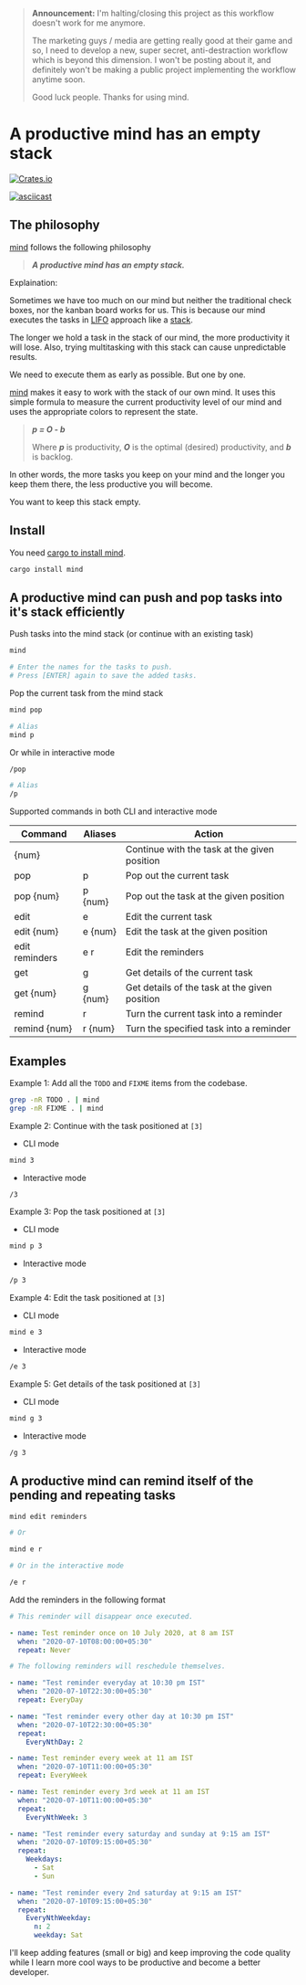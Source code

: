 > **Announcement:** I'm halting/closing this project as this workflow doesn't work for me anymore.
> 
> The marketing guys / media are getting really good at their game and so, I need to develop a new, super secret, anti-destraction workflow which is beyond this dimension. I won't be posting about it, and definitely won't be making a public project implementing the workflow anytime soon.
> 
> Good luck people. Thanks for using mind.

A productive mind has an empty stack
===================================

[![Crates.io](https://img.shields.io/crates/v/mind.svg)](https://crates.io/crates/mind)

[![asciicast](https://asciinema.org/a/345440.svg)](https://asciinema.org/a/345440)

The philosophy
--------------

[mind](https://github.com/sayanarijit/mind) follows the following philosophy

> ***A productive mind has an empty stack.***

Explaination:

Sometimes we have too much on our mind but neither the traditional check boxes, nor
the kanban board works for us. This is because our mind executes the tasks in
[LIFO](https://en.wikipedia.org/wiki/LIFO_(education)) approach like a
[stack](https://en.wikipedia.org/wiki/Stack_(abstract_data_type)).

The longer we hold a task in the stack of our mind, the more productivity it will
lose. Also, trying multitasking with this stack can cause unpredictable results.

We need to execute them as early as possible. But one by one.

[mind](https://github.com/sayanarijit/mind) makes it easy to work with the stack
of our own mind. It uses this simple formula to measure the current productivity
level of our mind and uses the appropriate colors to represent the state.

> ***p = O - b***
>
> Where ***p*** is productivity, ***O*** is the optimal (desired) productivity,
> and ***b*** is backlog.

In other words, the more tasks you keep on your mind and the longer you keep them
there, the less productive you will become.

You want to keep this stack empty.

Install
-------

You need [cargo to install mind](https://www.rust-lang.org/tools/install).

```bash
cargo install mind
```

A productive mind can push and pop tasks into it's stack efficiently
--------------------------------------------------------------------

Push tasks into the mind stack (or continue with an existing task)

```bash
mind

# Enter the names for the tasks to push.
# Press [ENTER] again to save the added tasks.
```

Pop the current task from the mind stack

```bash
mind pop

# Alias
mind p
```

Or while in interactive mode

```bash
/pop

# Alias
/p
```

Supported commands in both CLI and interactive mode

 Command       | Aliases   | Action
---------------|-----------|------------------------------------------
{num}          |           | Continue with the task at the given position
pop            | p         | Pop out the current task
pop {num}      | p {num}   | Pop out the task at the given position
edit           | e         | Edit the current task
edit {num}     | e {num}   | Edit the task at the given position
edit reminders | e r       | Edit the reminders
get            | g         | Get details of the current task
get {num}      | g {num}   | Get details of the task at the given position
remind         | r         | Turn the current task into a reminder
remind {num}   | r {num}   | Turn the specified task into a reminder

Examples
--------

Example 1: Add all the `TODO` and `FIXME` items from the codebase.

```bash
grep -nR TODO . | mind
grep -nR FIXME . | mind
```

Example 2: Continue with the task positioned at `[3]`

* CLI mode

```bash
mind 3
```

* Interactive mode

```bash
/3
```

Example 3: Pop the task positioned at `[3]`

* CLI mode

```bash
mind p 3
```

* Interactive mode

```bash
/p 3
```

Example 4: Edit the task positioned at `[3]`

* CLI mode

```bash
mind e 3
```

* Interactive mode

```bash
/e 3
```

Example 5: Get details of the task positioned at `[3]`

* CLI mode

```bash
mind g 3
```

* Interactive mode

```bash
/g 3
```

A productive mind can remind itself of the pending and repeating tasks
----------------------------------------------------------------------

```bash
mind edit reminders

# Or

mind e r

# Or in the interactive mode

/e r
```

Add the reminders in the following format

```yaml
# This reminder will disappear once executed.

- name: Test reminder once on 10 July 2020, at 8 am IST
  when: "2020-07-10T08:00:00+05:30"
  repeat: Never

# The following reminders will reschedule themselves.

- name: "Test reminder everyday at 10:30 pm IST"
  when: "2020-07-10T22:30:00+05:30"
  repeat: EveryDay

- name: "Test reminder every other day at 10:30 pm IST"
  when: "2020-07-10T22:30:00+05:30"
  repeat:
    EveryNthDay: 2

- name: Test reminder every week at 11 am IST
  when: "2020-07-10T11:00:00+05:30"
  repeat: EveryWeek

- name: Test reminder every 3rd week at 11 am IST
  when: "2020-07-10T11:00:00+05:30"
  repeat:
    EveryNthWeek: 3

- name: "Test reminder every saturday and sunday at 9:15 am IST"
  when: "2020-07-10T09:15:00+05:30"
  repeat:
    Weekdays:
      - Sat
      - Sun

- name: "Test reminder every 2nd saturday at 9:15 am IST"
  when: "2020-07-10T09:15:00+05:30"
  repeat:
    EveryNthWeekday:
      n: 2
      weekday: Sat
```

I'll keep adding features (small or big) and keep improving the code quality
while I learn more cool ways to be productive and become a better developer.
